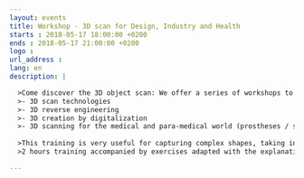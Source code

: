 ```yaml
---
layout: events
title: Workshop - 3D scan for Design, Industry and Health
starts : 2018-05-17 18:00:00 +0200
ends : 2018-05-17 21:00:00 +0200
logo :
url_address :
lang: en
description: |

  >Come discover the 3D object scan: We offer a series of workshops to help you discover:
  >- 3D scan technologies
  >- 3D reverse engineering
  >- 3D creation by digitalization
  >- 3D scanning for the medical and para-medical world (prostheses / surgical guides / anatomical model etc ...)
  
  >This training is very useful for capturing complex shapes, taking inspiration from the elements around us to model them in 3D on a computer.
  >2 hours training accompanied by exercises adapted with the explanations of a specialist Pangloss."

---
```

